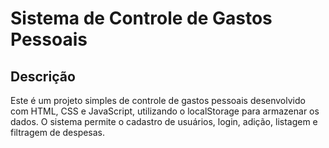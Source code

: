 # Sistema de Controle de Gastos Pessoais

## Descrição

Este é um projeto simples de controle de gastos pessoais desenvolvido com HTML, CSS e JavaScript, utilizando o localStorage para armazenar os dados. O sistema permite o cadastro de usuários, login, adição, listagem e filtragem de despesas.
